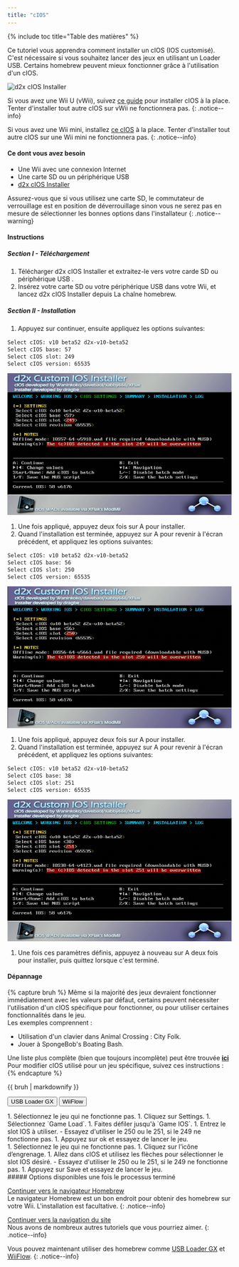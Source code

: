 ```yaml
---
title: "cIOS"
---
```


{% include toc title="Table des matières" %}

Ce tutoriel vous apprendra comment installer un cIOS (IOS customisé). C'est nécessaire si vous souhaitez lancer des jeux en utilisant un Loader USB. Certains homebrew peuvent mieux fonctionner grâce à l'utilisation d'un cIOS.

![d2x cIOS Installer](/images/cios/cIOS.png)

Si vous avez une Wii U (vWii), suivez [ce guide](https://wiiu.hacks.guide/#/vwii-modding) pour installer cIOS à la place. Tenter d'installer tout autre cIOS sur vWii ne fonctionnera pas.
{: .notice--info}

Si vous avez une Wii mini, installez [ce cIOS](cios-mini) à la place. Tenter d'installer tout autre cIOS sur une Wii mini ne fonctionnera pas.
{: .notice--info}

#### Ce dont vous avez besoin

* Une Wii avec une connexion Internet
* Une carte SD ou un périphérique USB
* [d2x cIOS Installer](https://hbb1.oscwii.org/hbb/d2x-cios-installer/d2x-cios-installer.zip)

Assurez-vous que si vous utilisez une carte SD, le commutateur de verrouillage est en position de déverrouillage sinon vous ne serez pas en mesure de sélectionner les bonnes options dans l'installateur
{: .notice--warning}

#### Instructions

##### Section I - Téléchargement

1. Télécharger d2x cIOS Installer et extraitez-le vers votre carde SD ou périphérique USB .
1. Insérez votre carte SD ou votre périphérique USB dans votre Wii, et lancez d2x cIOS Installer depuis La chaîne homebrew.

##### Section II - Installation

1. Appuyez sur continuer, ensuite appliquez les options suivantes:
```
Select cIOS: v10 beta52 d2x-v10-beta52
Select cIOS base: 57
Select cIOS slot: 249
Select cIOS version: 65535
```
![Installer cIOS 249](/images/cios/Install249.png)
1. Une fois appliqué, appuyez deux fois sur A pour installer.
1. Quand l'installation est terminée, appuyez sur A pour revenir à l'écran précédent, et appliquez les options suivantes:
```
Select cIOS: v10 beta52 d2x-v10-beta52
Select cIOS base: 56
Select cIOS slot: 250
Select cIOS version: 65535
```
![Installer cIOS 250](/images/cios/Install250.png)
1. Une fois appliqué, appuyez deux fois sur A pour installer.
1. Quand l'installation est terminée, appuyez sur A pour revenir à l'écran précédent, et appliquez les options suivantes:
```
Select cIOS: v10 beta52 d2x-v10-beta52
Select cIOS base: 38
Select cIOS slot: 251
Select cIOS version: 65535
```
![Installer cIOS 251](/images/cios/Install251.png)
1. Une fois ces paramètres définis, appuyez à nouveau sur A deux fois pour installer, puis quittez lorsque c'est terminé.

#### Dépannage

{% capture bruh %}
Même si la majorité des jeux devraient fonctionner immédiatement avec les valeurs par défaut, certains peuvent nécessiter l'utilisation d'un cIOS spécifique pour fonctionner, ou pour utiliser certaines fonctionnalités dans le jeu.<br> Les exemples comprennent :
* Utilisation d'un clavier dans Animal Crossing : City Folk.
* Jouer à SpongeBob's Boating Bash.

Une liste plus complète (bien que toujours incomplète) peut être trouvée [**ici**](https://wiki.gbatemp.net/wiki/Wii_cIOS_base_Compatibility_List)<br> Pour modifier cIOS utilisé pour un jeu spécifique, suivez ces instructions :
{% endcapture %}
<div class="notice--warning">{{ bruh | markdownify }}</div>

<button class="tablinks btn btn--large btn--primary" id="defaultOpen" onclick="openTab(event, 'usbloadergx')">USB Loader GX</button>
<button class="tablinks btn btn--large btn--info" onclick="openTab(event, 'wiiflow')">WiiFlow</button>

<div id="usbloadergx" class="blanktabcontent" markdown="1">
1. Sélectionnez le jeu qui ne fonctionne pas.
1. Cliquez sur Settings.
1. Sélectionnez `Game Load`.
1. Faites défiler jusqu'à `Game IOS`.
1. Entrez le slot IOS à utiliser.
    - Essayez d'utiliser le 250 ou le 251, si le 249 ne fonctionne pas.
1. Appuyez sur ok et essayez de lancer le jeu.
</div>
<div id="wiiflow" class="blanktabcontent" markdown="1">
1. Sélectionnez le jeu qui ne fonctionne pas.
1. Cliquez sur l’icône d’engrenage.
1. Allez dans cIOS et utilisez les flèches pour sélectionner le slot IOS désiré.
    - Essayez d'utiliser le 250 ou le 251, si le 249 ne fonctionne pas.
1. Appuyez sur Save et essayez de lancer le jeu.
</div>
##### Options disponibles une fois le processus terminé

[Continuer vers le navigateur Homebrew](hbb)<br> Le navigateur Homebrew est un bon endroit pour obtenir des homebrew sur votre Wii. L'installation est facultative.
{: .notice--info}

[Continuer vers la navigation du site](site-navigation)<br> Nous avons de nombreux autres tutoriels que vous pourriez aimer.
{: .notice--info}

Vous pouvez maintenant utiliser des homebrew comme [USB Loader GX](usbloadergx) et [WiiFlow](wiiflow).
{: .notice--info}

<script>
    let tabcontent = document.getElementsByClassName("blanktabcontent");
    let tablinks = document.getElementsByClassName("tablinks");

    function openTab(evt, tabName) {
        let element;

        for (element of tabcontent) {
            element.style.display = "none";
        }

        for (element of tablinks) {
            element.className = element.className.replace("btn--primary", "btn--info");
            if (!element.className.includes('btn--info'))
                element.className += " btn--info";
        }

        document.getElementById(tabName).style.display = "block";
        evt.currentTarget.className = evt.currentTarget.className.replace("btn--info", "btn--primary");
    }

    // Get the element with id="defaultOpen" and click on it
    document.getElementById("defaultOpen").click();
</script>
